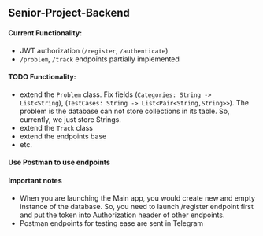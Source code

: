 ## Senior-Project-Backend

#### Current Functionality:
- JWT authorization (`/register`, `/authenticate`)
- `/problem`, `/track` endpoints partially implemented

#### TODO Functionality:
- extend the `Problem` class. Fix fields (`Categories: String -> List<String`), (`TestCases: String -> List<Pair<String,String>>`). The problem is the database can not store collections in its table. So, currently, we just store Strings.
- extend the `Track` class
- extend the endpoints base
- etc.

#### Use Postman to use endpoints

#### Important notes
- When you are launching the Main app, you would create new and empty instance of the database. So, you need to launch /register endpoint first and put the token into Authorization header of other endpoints.
- Postman endpoints for testing ease are sent in Telegram
